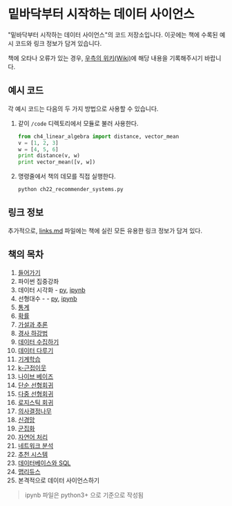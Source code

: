 밑바닥부터 시작하는 데이터 사이언스
===================================

"밑바닥부터 시작하는 데이터 사이언스"의 코드 저장소입니다.
이곳에는 책에 수록된 예시 코드와 링크 정보가 담겨 있습니다.

책에 오타나 오류가 있는 경우, [우측의 위키(Wiki)](https://github.com/e9t/data-science-from-scratch/wiki/Errata)에 해당 내용을 기록해주시기 바랍니다.

## 예시 코드

각 예시 코드는 다음의 두 가지 방법으로 사용할 수 있습니다.

1. 같이 `/code` 디렉토리에서 모듈로 불러 사용한다.

    ```python
    from ch4_linear_algebra import distance, vector_mean
    v = [1, 2, 3]
    w = [4, 5, 6]
    print distance(v, w)
    print vector_mean([v, w])
    ```
  
1. 명령줄에서 책의 데모를 직접 실행한다.

    ```bat
    python ch22_recommender_systems.py
    ```

## 링크 정보

추가적으로, [links.md](links.md) 파일에는 책에 실린 모든 유용한 링크 정보가 담겨 있다.


## 책의 목차

1. [들어가기](code/ch01_introduction.py)
2. 파이썬 집중강좌
3. 데이터 시각화 - [py](code/ch03_visualizing_data.py), [ipynb](notebook/ch03_visualizing_data.ipynb)
4. 선형대수 - - [py](code/ch04_linear_algebra.py), [ipynb](notebook/ch04_linear_algebra.ipynb) 
5. [통계](code/ch05_statistics.py)
6. [확률](code/ch06_probability.py)
7. [가설과 추론](code/ch07_hypothesis_and_inference.py)
8. [경사 하강법](code/ch08_gradient_descent.py)
9. [데이터 수집하기](code/ch09_getting_data.py)
10. [데이터 다루기](code/ch10_working_with_data.py)
11. [기계학습](code/ch11_machine_learning.py)
12. [k-근접이웃](code/ch12_nearest_neighbors.py)
13. [나이브 베이즈](code/ch13_naive_bayes.py)
14. [단순 선형회귀](code/ch14_simple_linear_regression.py)
15. [다중 선형회귀](code/ch15_multiple_regression.py)
16. [로지스틱 회귀](code/ch16_logistic_regression.py)
17. [의사결정나무](code/ch17_decision_trees.py)
18. [신경망](code/ch18_neural_networks.py)
19. [군집화](code/ch19_clustering.py)
20. [자연어 처리](code/ch20_natural_language_processing.py)
21. [네트워크 분석](code/ch21_network_analysis.py)
22. [추천 시스템](code/ch22_recommender_systems.py)
23. [데이터베이스와 SQL](code/ch23_databases.py)
24. [맵리듀스](code/ch24_mapreduce.py)
25. 본격적으로 데이터 사이언스하기

> ipynb 파일은 python3+ 으로 기준으로 작성됨